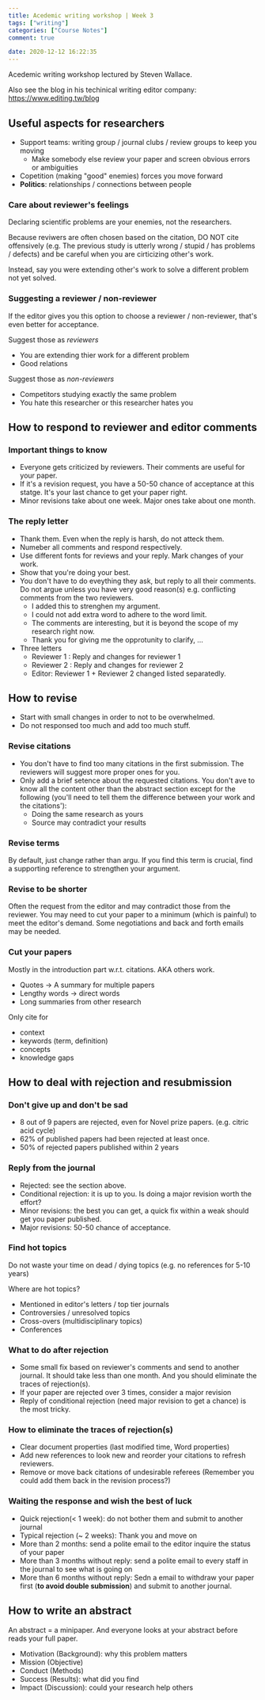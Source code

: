 ```yaml
---
title: Acedemic writing workshop | Week 3
tags: ["writing"]
categories: ["Course Notes"]
comment: true

date: 2020-12-12 16:22:35
---
```


Acedemic writing workshop lectured by Steven Wallace.

Also see the blog in his techinical writing editor company: <https://www.editing.tw/blog>

<!--more-->

## Useful aspects for researchers

- Support teams: writing group / journal clubs / review groups to keep you moving
  - Make somebody else review your paper and screen obvious errors or ambiguities
- Copetition (making "good" enemies) forces you move forward
- **Politics**: relationships / connections between people

### Care about reviewer's feelings

Declaring scientific problems are your enemies, not the researchers.

Because reviwers are often chosen based on the citation, DO NOT cite offensively (e.g. The previous study is utterly wrong / stupid / has problems / defects) and be careful when you are cirticizing other's work.

Instead, say you were extending other's work to solve a different problem not yet solved.

### Suggesting a reviewer / non-reviewer

If the editor gives you this option to choose a reviewer / non-reviewer, that's even better for acceptance.

Suggest those as *reviewers*

- You are extending thier work for a different problem
- Good relations

Suggest those as *non-reviewers*

- Competitors studying exactly the same problem
- You hate this researcher or this researcher hates you

## How to respond to reviewer and editor comments

### Important things to know

- Everyone gets criticized by reviewers. Their comments are useful for your paper.
- If it's a revision request, you have a 50-50 chance of acceptance at this statge. It's your last chance to get your paper right.
- Minor revisions take about one week. Major ones take about one month.

### The reply letter

- Thank them. Even when the reply is harsh, do not atteck them.
- Numeber all comments and respond respectively.
- Use different fonts for reviews and your reply. Mark changes of your work.
- Show that you're doing your best.
- You don't have to do eveything they ask, but reply to all their comments. Do not argue unless you have very good reason(s) e.g. conflicting comments from the two reviewers.
  - I added this to strenghen my argument.
  - I could not add extra word to adhere to the word limit.
  - The comments are interesting, but it is beyond the scope of my research right now.
  - Thank you for giving me the opprotunity to clarify, ...
- Three letters
  - Reviewer 1 : Reply and changes for reviewer 1
  - Reviewer 2 : Reply and changes for reviewer 2
  - Editor: Reviewer 1 + Reviewer 2 changed listed separatedly.

## How to revise
- Start with small changes in order to not to be overwhelmed.
- Do not responsed too much and add too much stuff.

### Revise citations
- You don't have to find too many citations in the first submission. The reviewers will suggest more proper ones for you.
- Only add a brief setence about the requested citations. You don't ave to know all the content other than the abstract section except for the following (you'll need to tell them the difference between your work and the citations'):
  - Doing the same research as yours
  - Source may contradict your results

### Revise terms

By default, just change rather than argu. If you find this term is crucial, find a supporting reference to strengthen your argument.

### Revise to be shorter

Often the request from the editor and may contradict those from the reviewer. You may need to cut your paper to a minimum (which is painful) to meet the editor's demand. Some negotiations and back and forth emails may be needed.

### Cut your papers

Mostly in the introduction part w.r.t. citations. AKA others work.

- Quotes -> A summary for multiple papers
- Lengthy words -> direct words
- Long summaries from other research

Only cite for

- context
- keywords (term, definition)
- concepts
- knowledge gaps

## How to deal with rejection and resubmission

### Don't give up and don't be sad

- 8 out of 9 papers are rejected, even for Novel prize papers. (e.g. citric acid cycle)
- 62% of published papers had been rejected at least once.
- 50% of rejected papers published within 2 years

### Reply from the journal

- Rejected: see the section above.
- Conditional rejection: it is up to you. Is doing a major revision worth the effort?
- Minor revisions: the best you can get, a quick fix within a weak should get you paper published.
- Major revisions: 50-50 chance of acceptance.

### Find hot topics

Do not waste your time on dead / dying topics (e.g. no references for 5-10 years)

Where are hot topics?
- Mentioned in editor's letters / top tier journals
- Controversies / unresolved topics
- Cross-overs (multidisciplinary topics)
- Conferences

### What to do after rejection

- Some small fix based on reviewer's comments and send to another journal. It should take less than one month. And you should eliminate the traces of rejection(s).
- If your paper are rejected over 3 times, consider a major revision
- Reply of conditional rejection (need major revision to get a chance) is the most tricky.

### How to eliminate the traces of rejection(s)

- Clear document properties (last modified time, Word properties)
- Add new references to look new and reorder your citations to refresh reviewers.
- Remove or move back citations of undesirable referees (Remember you could add them back in the revision process?)

### Waiting the response and wish the best of luck

- Quick rejection(< 1 week): do not bother them and submit to another journal
- Typical rejection (~ 2 weeks): Thank you and move on
- More than 2 months: send a polite email to the editor inquire the status of your paper
- More than 3 months without reply: send a polite email to every staff in the journal to see what is going on
- More than 6 months without reply: Sedn a email to withdraw your paper first (**to avoid double submission**) and submit to another journal.

## How to write an abstract

An abstract = a minipaper. And everyone looks at your abstract before reads your full paper.

- Motivation (Background): why this problem matters
- Mission (Objective)
- Conduct (Methods)
- Success (Results): what did you find
- Impact (Discussion): could your research help others

